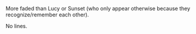 More faded than Lucy or Sunset (who only appear otherwise because they recognize/remember each other).

No lines.
